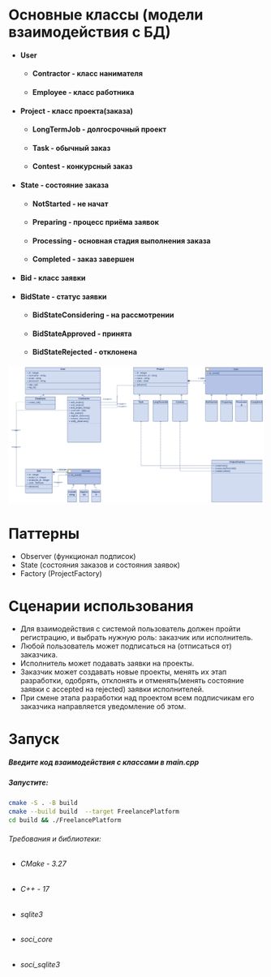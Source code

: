 # Основные классы (модели взаимодействия с БД)
* #### User
  * #### Contractor - класс нанимателя
  * #### Employee - класс работника
* #### Project - класс проекта(заказа)
  * #### LongTermJob - долгосрочный проект
  * #### Task - обычный заказ
  * #### Contest - конкурсный заказ
* #### State - состояние заказа
  * #### NotStarted - не начат
  * #### Preparing - процесс приёма заявок
  * #### Processing - основная стадия выполнения заказа
  * #### Completed - заказ завершен
* #### Bid - класс заявки
* #### BidState - статус заявки
    * #### BidStateConsidering - на рассмотрении
    * #### BidStateApproved - принята
    * #### BidStateRejected - отклонена
![diagrams/frealnceplatform Class diagram.png](https://github.com/artlvruran/freelance_platform/blob/checkpoint_1/diagrams/frealnceplatform%20Class%20diagram.png)
# Паттерны 
  * Observer (функционал подписок)
  * State (состояния заказов и состояния заявок)
  * Factory (ProjectFactory)
# Сценарии использования
- Для взаимодействия с системой пользователь должен пройти регистрацию, и выбрать нужную роль: заказчик или исполнитель.
- Любой пользователь может подписаться на (отписаться от) заказчика.
- Исполнитель может подавать заявки на проекты.
- Заказчик может создавать новые проекты, менять их этап разработки, одобрять, отклонять и отменять(менять состояние заявки с accepted на rejected) заявки исполнителей.
- При смене этапа разработки над проектом всем подписчикам его заказчика направляется уведомление об этом.
# Запуск
##### Введите код взаимодействия с классами в main.cpp
##### Запустите:
``` bash
cmake -S . -B build
cmake --build build  --target FreelancePlatform
cd build && ./FreelancePlatform
```

###### Требования и библиотеки:
* ###### CMake - 3.27
* ###### С++ - 17
* ###### sqlite3
* ###### soci_core
* ###### soci_sqlite3
